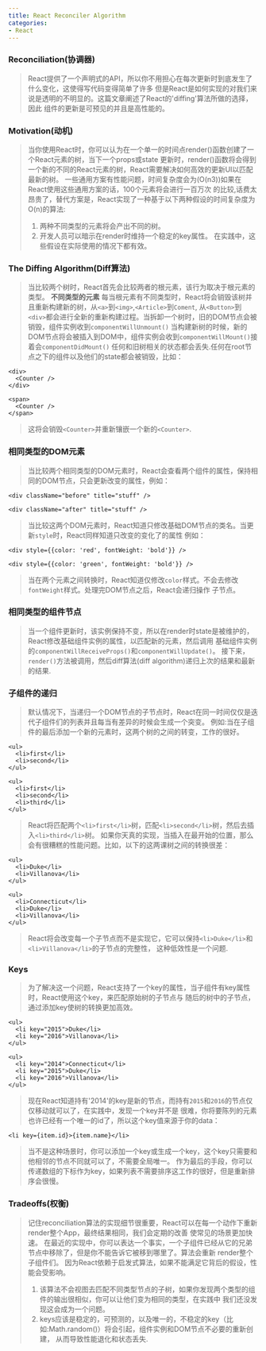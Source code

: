 ```yaml
---
title: React Reconciler Algorithm
categories:
- React
---
```

### Reconciliation(协调器)    
>React提供了一个声明式的API，所以你不用担心在每次更新时到底发生了什么变化，这使得写代码变得简单了许多
>但是React是如何实现的对我们来说是透明的不明显的。这篇文章阐述了React的'diffing'算法所做的选择，因此
>组件的更新是可预见的并且是高性能的。

### Motivation(动机)    
>当你使用React时，你可以认为在一个单一的时间点render()函数创建了一个React元素的树，当下一个props或state
>更新时，render()函数将会得到一个新的不同的React元素的树，React需要解决如何高效的更新UI以匹配最新的树。
>一些通用方案有性能问题，时间复杂度会为(O(n3))如果在React使用这些通用方案的话，100个元素将会进行一百万次
>的比较,话费太昂贵了，替代方案是，React实现了一种基于以下两种假设的时间复杂度为O(n)的算法:
>1. 两种不同类型的元素将会产出不同的树。
>2. 开发人员可以暗示在render时维持一个稳定的key属性。
> 在实践中，这些假设在实际使用的情况下都有效。

### The Diffing Algorithm(Diff算法)    
>当比较两个树时，React首先会比较两者的根元素，该行为取决于根元素的类型。
>**不同类型的元素**
>每当根元素有不同类型时，React将会销毁该树并且重新构建新的树，从`<a>`到`<img>`,`<Article>`到`Coment`,
>从`<Button>`到`<div>`都会进行全新的重新构建过程。当拆卸一个树时，旧的DOM节点会被销毁，组件实例收到`componentWillUnmount()`
>当构建新树的时候，新的DOM节点将会被插入到DOM中，组件实例会收到`componentWillMount()`接着会`componentDidMount()`
>任何和旧树相关的状态都会丢失.任何在root节点之下的组件以及他们的state都会被销毁，比如：

```
<div>
  <Counter />
</div>

<span>
  <Counter />
</span>
```
>这将会销毁`<Counter>`并重新镶嵌一个新的`<Counter>`.

### 相同类型的DOM元素    
>当比较两个相同类型的DOM元素时，React会查看两个组件的属性，保持相同的DOM节点，只会更新改变的属性，例如：

```
<div className="before" title="stuff" />

<div className="after" title="stuff" />
```
>当比较这两个DOM元素时，React知道只修改基础DOM节点的类名。当更新`style`时，React同样知道只改变的变化了的属性
>例如：

```
<div style={{color: 'red', fontWeight: 'bold'}} />

<div style={{color: 'green', fontWeight: 'bold'}} />
```
>当在两个元素之间转换时，React知道仅修改`color`样式。不会去修改`fontWeight`样式。处理完DOM节点之后，React会递归操作
>子节点。

### 相同类型的组件节点    
>当一个组件更新时，该实例保持不变，所以在render时state是被维护的，React修改基础组件实例的属性，以匹配新的元素，然后调用
>基础组件实例的`componentWillReceiveProps()`和`componentWillUpdate()`。
>接下来，`render()`方法被调用，然后diff算法(diff algorithm)递归上次的结果和最新的结果.

### 子组件的递归    
>默认情况下，当递归一个DOM节点的子节点时，React在同一时间仅仅是迭代子组件们的列表并且每当有差异的时候会生成一个突变。
>例如:当在子组件的最后添加一个新的元素时，这两个树的之间的转变，工作的很好。

```
<ul>
  <li>first</li>
  <li>second</li>
</ul>

<ul>
  <li>first</li>
  <li>second</li>
  <li>third</li>
</ul>
```
>React将匹配两个`<li>first</li>`树，匹配`<li>second</li>`树，然后去插入`<li>third</li>`树。
>如果你天真的实现，当插入在最开始的位置，那么会有很糟糕的性能问题。比如，以下的这两课树之间的转换很差：

```
<ul>
  <li>Duke</li>
  <li>Villanova</li>
</ul>

<ul>
  <li>Connecticut</li>
  <li>Duke</li>
  <li>Villanova</li>
</ul>
```
>React将会改变每一个子节点而不是实现它，它可以保持`<li>Duke</li>`和`<li>Villanova</li>`的子节点的完整性，
>这种低效性是一个问题.

### Keys    
>为了解决这一个问题，React支持了一个key的属性，当子组件有key属性时，React使用这个key，来匹配原始树的子节点与
>随后的树中的子节点，通过添加key使树的转换更加高效。

```
<ul>
  <li key="2015">Duke</li>
  <li key="2016">Villanova</li>
</ul>

<ul>
  <li key="2014">Connecticut</li>
  <li key="2015">Duke</li>
  <li key="2016">Villanova</li>
</ul>
```
>现在React知道持有'2014'的key是新的节点，而持有`2015`和`2016`的节点仅仅移动就可以了，在实践中，发现一个key并不是
>很难，你将要陈列的元素也许已经有一个唯一的id了，所以这个key值来源于你的data：

```
<li key={item.id}>{item.name}</li>
```
>当不是这种场景时，你可以添加一个key或生成一个key，这个key只需要和他相邻的节点不同就可以了，不需要全局唯一。
>作为最后的手段，你可以传递数组的下标作为key，如果列表不需要排序这工作的很好，但是重新排序会很慢。

### Tradeoffs(权衡)    
>记住reconciliation算法的实现细节很重要，React可以在每一个动作下重新render整个App，最终结果相同，我们会定期的改善
>使常见的场景更加快速。
>在最近的实现中，你可以表达一个事实，一个子组件已经从它的兄弟节点中移除了，但是你不能告诉它被移到哪里了。算法会重新
>render整个子组件们。
>因为React依赖于启发式算法，如果不能满足它背后的假设，性能会受影响。
>1. 该算法不会视图去匹配不同类型节点的子树，如果你发现两个类型的组件的输出很相似，你可以让他们变为相同的类型，在实践中
>我们还没发现这会成为一个问题。
>2. keys应该是稳定的，可预测的，以及唯一的，不稳定的key（比如:Math.random()）将会引起，组件实例和DOM节点不必要的重新创建，
>从而导致性能退化和状态丢失.
